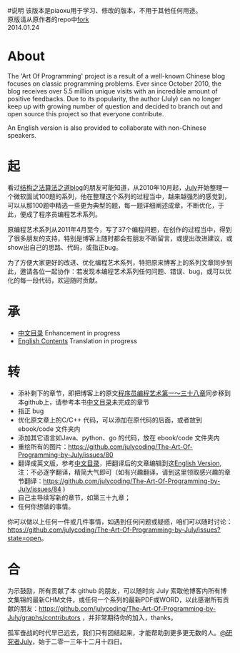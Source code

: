 #说明
该版本是piaoxu用于学习、修改的版本，不用于其他任何用途。  
原版请从原作者的repo中[fork](https://github.com/julycoding/The-Art-Of-Programming-by-July)  
2014.01.24

# About
The 'Art Of Programming' project is a result of a well-known Chinese blog focuses on classic programming problems. Ever since October 2010, the blog receives over 5.5 million unique visits with an incredible amount of positive feedbacks. Due to its popularity, the author (July) can no longer keep up with growing number of question and decided to branch out and open source this project so that everyone contribute.

An English version is also provided to collaborate with non-Chinese speakers.

# 起
看过[结构之法算法之道blog](http://blog.csdn.net/v_july_v)的朋友可能知道，从2010年10月起，[July](http://weibo.com/julyweibo)开始整理一个微软面试100题的系列，他在整理这个系列的过程当中，越来越强烈的感觉到，可以从那100题中精选一些更为典型的题，每一题详细阐述成章，不断优化，于此，便成了程序员编程艺术系列。

原编程艺术系列从2011年4月至今，写了37个编程问题，在创作的过程当中，得到了很多朋友的支持，特别是博客上随时都会有朋友不断留言，或提出改进建议，或show出自己的思路、代码，或指正bug。

为了方便大家更好的改进、优化编程艺术系列，特把原来博客上的系列文章同步到此，邀请各位一起协作：若发现本编程艺术系列任何问题、错误、bug，或可以优化的每一段代码，欢迎随时贡献。

# 承
 * [中文目录](https://github.com/nateriver520/The-Art-Of-Programming-By-July/blob/master/ebook/zh/preface.md) Enhancement in progress
 * [English Contents](https://github.com/nateriver520/The-Art-Of-Programming-By-July/blob/master/ebook/en/preface.md) Translation in progress


# 转
 * 添补剩下的章节，即把博客上的原文[程序员编程艺术第一～三十八章](http://blog.csdn.net/v_july_v/article/details/17303459)同步移到本github上，请参考本书[中文目录](https://github.com/nateriver520/The-Art-Of-Programming-By-July/blob/master/ebook/zh/preface.md)未完成的章节
 * 指正 bug
 * 优化原文章上的C/C++ 代码，可以添加在原代码的后面，或者放到ebook/code 文件夹内
 * 添加其它语言如Java、python、go 的代码，放在 ebook/code 文件夹内
 * 重绘所有的图片：https://github.com/julycoding/The-Art-Of-Programming-by-July/issues/80
 * 翻译成英文版，参考[中文目录](https://github.com/nateriver520/The-Art-Of-Programming-By-July/blob/master/ebook/zh/preface.md)，把翻译后的文章编辑到这[English Version](https://github.com/nateriver520/The-Art-Of-Programming-By-July/blob/master/ebook/en/preface.md),注：不必逐字翻译，精简大气即可（如有兴趣翻译，请到这里领取感兴趣的章节翻译：https://github.com/julycoding/The-Art-Of-Programming-by-July/issues/84 )
 * 自己主导续写新的章节，如第三十九章；
 * 任何你想做的事情。

你可以做以上任何一件或几件事情，如遇到任何问题或疑惑，咱们可以随时讨论：
<https://github.com/julycoding/The-Art-Of-Programming-by-July/issues?state=open>。

# 合
为示鼓励，所有贡献了本 github 的朋友，可以随时向 July 索取他博客内所有博文集锦的最新CHM文件，或任何一个系列的最新PDF或WORD，以此感谢所有贡献的朋友：https://github.com/julycoding/The-Art-Of-Programming-by-July/graphs/contributors ，并非常期待你的加入，thanks。

孤军奋战的时代早已远去，我们只有团结起来，才能帮助到更多更无数的人。[@研究者July](http://weibo.com/julyweibo)，始于二零一三年十二月十四日。
